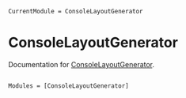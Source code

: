 ```@meta
CurrentModule = ConsoleLayoutGenerator
```

# ConsoleLayoutGenerator

Documentation for [ConsoleLayoutGenerator](https://github.com/sdgu/ConsoleLayoutGenerator.jl).

```@index
```

```@autodocs
Modules = [ConsoleLayoutGenerator]
```
